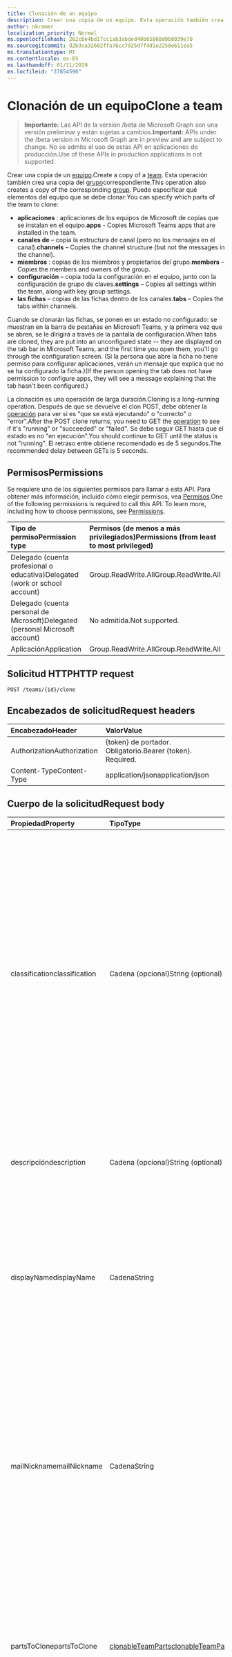 ```yaml
---
title: Clonación de un equipo
description: Crear una copia de un equipo. Esta operación también crea una copia del grupo correspondiente.
author: nkramer
localization_priority: Normal
ms.openlocfilehash: 262cbe4bd17cc1ab3abded49b65868d0b8039e70
ms.sourcegitcommit: d2b3ca32602ffa76cc7925d7f4d1e2258e611ea5
ms.translationtype: MT
ms.contentlocale: es-ES
ms.lasthandoff: 01/11/2019
ms.locfileid: "27854596"
---
```

# <a name="clone-a-team"></a><span data-ttu-id="651d5-104">Clonación de un equipo</span><span class="sxs-lookup"><span data-stu-id="651d5-104">Clone a team</span></span>

> <span data-ttu-id="651d5-105">**Importante:** Las API de la versión /beta de Microsoft Graph son una versión preliminar y están sujetas a cambios.</span><span class="sxs-lookup"><span data-stu-id="651d5-105">**Important:** APIs under the /beta version in Microsoft Graph are in preview and are subject to change.</span></span> <span data-ttu-id="651d5-106">No se admite el uso de estas API en aplicaciones de producción.</span><span class="sxs-lookup"><span data-stu-id="651d5-106">Use of these APIs in production applications is not supported.</span></span>

<span data-ttu-id="651d5-107">Crear una copia de un [equipo](../resources/team.md).</span><span class="sxs-lookup"><span data-stu-id="651d5-107">Create a copy of a [team](../resources/team.md).</span></span> <span data-ttu-id="651d5-108">Esta operación también crea una copia del [grupo](../resources/group.md)correspondiente.</span><span class="sxs-lookup"><span data-stu-id="651d5-108">This operation also creates a copy of the corresponding [group](../resources/group.md).</span></span>
<span data-ttu-id="651d5-109">Puede especificar qué elementos del equipo que se debe clonar:</span><span class="sxs-lookup"><span data-stu-id="651d5-109">You can specify which parts of the team to clone:</span></span>

- <span data-ttu-id="651d5-110">**aplicaciones** : aplicaciones de los equipos de Microsoft de copias que se instalan en el equipo.</span><span class="sxs-lookup"><span data-stu-id="651d5-110">**apps** - Copies Microsoft Teams apps that are installed in the team.</span></span> 
- <span data-ttu-id="651d5-111">**canales de** – copia la estructura de canal (pero no los mensajes en el canal).</span><span class="sxs-lookup"><span data-stu-id="651d5-111">**channels** – Copies the channel structure (but not the messages in the channel).</span></span>
- <span data-ttu-id="651d5-112">**miembros** : copias de los miembros y propietarios del grupo.</span><span class="sxs-lookup"><span data-stu-id="651d5-112">**members** – Copies the members and owners of the group.</span></span>
- <span data-ttu-id="651d5-113">**configuración** – copia toda la configuración en el equipo, junto con la configuración de grupo de claves.</span><span class="sxs-lookup"><span data-stu-id="651d5-113">**settings** – Copies all settings within the team, along with key group settings.</span></span>
- <span data-ttu-id="651d5-114">**las fichas** – copias de las fichas dentro de los canales.</span><span class="sxs-lookup"><span data-stu-id="651d5-114">**tabs** – Copies the tabs within channels.</span></span>

<span data-ttu-id="651d5-115">Cuando se clonarán las fichas, se ponen en un estado no configurado: se muestran en la barra de pestañas en Microsoft Teams, y la primera vez que se abren, se le dirigirá a través de la pantalla de configuración.</span><span class="sxs-lookup"><span data-stu-id="651d5-115">When tabs are cloned, they are put into an unconfigured state -- they are displayed on the tab bar in Microsoft Teams, and the first time you open them, you'll go through the configuration screen.</span></span> <span data-ttu-id="651d5-116">(Si la persona que abre la ficha no tiene permiso para configurar aplicaciones, verán un mensaje que explica que no se ha configurado la ficha.)</span><span class="sxs-lookup"><span data-stu-id="651d5-116">(If the person opening the tab does not have permission to configure apps, they will see a message explaining that the tab hasn't been configured.)</span></span>

<span data-ttu-id="651d5-117">La clonación es una operación de larga duración.</span><span class="sxs-lookup"><span data-stu-id="651d5-117">Cloning is a long-running operation.</span></span>
<span data-ttu-id="651d5-118">Después de que se devuelve el clon POST, debe obtener la [operación](../resources/teamsasyncoperation.md) para ver si es "que se está ejecutando" o "correcto" o "error".</span><span class="sxs-lookup"><span data-stu-id="651d5-118">After the POST clone returns, you need to GET the [operation](../resources/teamsasyncoperation.md) to see if it's "running" or "succeeded" or "failed".</span></span> <span data-ttu-id="651d5-119">Se debe seguir GET hasta que el estado es no "en ejecución".</span><span class="sxs-lookup"><span data-stu-id="651d5-119">You should continue to GET until the status is not "running".</span></span> <span data-ttu-id="651d5-120">El retraso entre obtiene recomendado es de 5 segundos.</span><span class="sxs-lookup"><span data-stu-id="651d5-120">The recommended delay between GETs is 5 seconds.</span></span>

## <a name="permissions"></a><span data-ttu-id="651d5-121">Permisos</span><span class="sxs-lookup"><span data-stu-id="651d5-121">Permissions</span></span>

<span data-ttu-id="651d5-p106">Se requiere uno de los siguientes permisos para llamar a esta API. Para obtener más información, incluido cómo elegir permisos, vea [Permisos](/graph/permissions-reference).</span><span class="sxs-lookup"><span data-stu-id="651d5-p106">One of the following permissions is required to call this API. To learn more, including how to choose permissions, see [Permissions](/graph/permissions-reference).</span></span>

|<span data-ttu-id="651d5-124">Tipo de permiso</span><span class="sxs-lookup"><span data-stu-id="651d5-124">Permission type</span></span>      | <span data-ttu-id="651d5-125">Permisos (de menos a más privilegiados)</span><span class="sxs-lookup"><span data-stu-id="651d5-125">Permissions (from least to most privileged)</span></span>              |
|:--------------------|:---------------------------------------------------------|
|<span data-ttu-id="651d5-126">Delegado (cuenta profesional o educativa)</span><span class="sxs-lookup"><span data-stu-id="651d5-126">Delegated (work or school account)</span></span>     | <span data-ttu-id="651d5-127">Group.ReadWrite.All</span><span class="sxs-lookup"><span data-stu-id="651d5-127">Group.ReadWrite.All</span></span>    |
|<span data-ttu-id="651d5-128">Delegado (cuenta personal de Microsoft)</span><span class="sxs-lookup"><span data-stu-id="651d5-128">Delegated (personal Microsoft account)</span></span> | <span data-ttu-id="651d5-129">No admitida.</span><span class="sxs-lookup"><span data-stu-id="651d5-129">Not supported.</span></span>    |
|<span data-ttu-id="651d5-130">Aplicación</span><span class="sxs-lookup"><span data-stu-id="651d5-130">Application</span></span>                            | <span data-ttu-id="651d5-131">Group.ReadWrite.All</span><span class="sxs-lookup"><span data-stu-id="651d5-131">Group.ReadWrite.All</span></span> |

## <a name="http-request"></a><span data-ttu-id="651d5-132">Solicitud HTTP</span><span class="sxs-lookup"><span data-stu-id="651d5-132">HTTP request</span></span>
<!-- { "blockType": "ignored" } -->
```http
POST /teams/{id}/clone
```

## <a name="request-headers"></a><span data-ttu-id="651d5-133">Encabezados de solicitud</span><span class="sxs-lookup"><span data-stu-id="651d5-133">Request headers</span></span>
| <span data-ttu-id="651d5-134">Encabezado</span><span class="sxs-lookup"><span data-stu-id="651d5-134">Header</span></span>       | <span data-ttu-id="651d5-135">Valor</span><span class="sxs-lookup"><span data-stu-id="651d5-135">Value</span></span> |
|:---------------|:--------|
| <span data-ttu-id="651d5-136">Authorization</span><span class="sxs-lookup"><span data-stu-id="651d5-136">Authorization</span></span>  | <span data-ttu-id="651d5-p107">{token} de portador. Obligatorio.</span><span class="sxs-lookup"><span data-stu-id="651d5-p107">Bearer {token}. Required.</span></span>  |
| <span data-ttu-id="651d5-139">Content-Type</span><span class="sxs-lookup"><span data-stu-id="651d5-139">Content-Type</span></span>  | <span data-ttu-id="651d5-140">application/json</span><span class="sxs-lookup"><span data-stu-id="651d5-140">application/json</span></span>  |

## <a name="request-body"></a><span data-ttu-id="651d5-141">Cuerpo de la solicitud</span><span class="sxs-lookup"><span data-stu-id="651d5-141">Request body</span></span>

| <span data-ttu-id="651d5-142">Propiedad</span><span class="sxs-lookup"><span data-stu-id="651d5-142">Property</span></span>     | <span data-ttu-id="651d5-143">Tipo</span><span class="sxs-lookup"><span data-stu-id="651d5-143">Type</span></span>   |<span data-ttu-id="651d5-144">Description</span><span class="sxs-lookup"><span data-stu-id="651d5-144">Description</span></span>|
|:---------------|:--------|:----------|
|<span data-ttu-id="651d5-145">classification</span><span class="sxs-lookup"><span data-stu-id="651d5-145">classification</span></span>|<span data-ttu-id="651d5-146">Cadena (opcional)</span><span class="sxs-lookup"><span data-stu-id="651d5-146">String (optional)</span></span>|<span data-ttu-id="651d5-147">Describe una clasificación para el grupo (por ejemplo, el impacto de negocio bajo, medio o alto).</span><span class="sxs-lookup"><span data-stu-id="651d5-147">Describes a classification for the group (such as low, medium or high business impact).</span></span> <span data-ttu-id="651d5-148">Los valores válidos para esta propiedad se definen mediante la creación de un valor de [configuración](../resources/directorysetting.md) ClassificationList, basado en la [definición de plantilla](../resources/directorysettingtemplate.md).</span><span class="sxs-lookup"><span data-stu-id="651d5-148">Valid values for this property are defined by creating a ClassificationList [setting](../resources/directorysetting.md) value, based on the [template definition](../resources/directorysettingtemplate.md).</span></span> <span data-ttu-id="651d5-149">Si no se especifica la clasificación, la clasificación se copiarán desde el equipo original o grupo.</span><span class="sxs-lookup"><span data-stu-id="651d5-149">If classification is not specified, the classification will be copied from the original team/group.</span></span>|
|<span data-ttu-id="651d5-150">descripción</span><span class="sxs-lookup"><span data-stu-id="651d5-150">description</span></span>|<span data-ttu-id="651d5-151">Cadena (opcional)</span><span class="sxs-lookup"><span data-stu-id="651d5-151">String (optional)</span></span>|<span data-ttu-id="651d5-152">Una descripción opcional del grupo.</span><span class="sxs-lookup"><span data-stu-id="651d5-152">An optional description for the group.</span></span> <span data-ttu-id="651d5-153">Si no se especifica esta propiedad, se va a dejar en blanco.</span><span class="sxs-lookup"><span data-stu-id="651d5-153">If this property is not specified, it will be left blank.</span></span>|
|<span data-ttu-id="651d5-154">displayName</span><span class="sxs-lookup"><span data-stu-id="651d5-154">displayName</span></span>|<span data-ttu-id="651d5-155">Cadena</span><span class="sxs-lookup"><span data-stu-id="651d5-155">String</span></span>|<span data-ttu-id="651d5-p110">El nombre para mostrar del grupo. Esta propiedad es necesaria cuando se crea un grupo y no se puede borrar durante las actualizaciones. Es compatible con $filter y $orderby.</span><span class="sxs-lookup"><span data-stu-id="651d5-p110">The display name for the group. This property is required when a group is created and it cannot be cleared during updates. Supports $filter and $orderby.</span></span>|
|<span data-ttu-id="651d5-159">mailNickname</span><span class="sxs-lookup"><span data-stu-id="651d5-159">mailNickname</span></span>|<span data-ttu-id="651d5-160">Cadena</span><span class="sxs-lookup"><span data-stu-id="651d5-160">String</span></span>|<span data-ttu-id="651d5-161">El alias de correo para el grupo, único en la organización.</span><span class="sxs-lookup"><span data-stu-id="651d5-161">The mail alias for the group, unique in the organization.</span></span> <span data-ttu-id="651d5-162">Esta propiedad debe especificarse cuando se crea un grupo.</span><span class="sxs-lookup"><span data-stu-id="651d5-162">This property must be specified when a group is created.</span></span> <span data-ttu-id="651d5-163">Es compatible con $filter.</span><span class="sxs-lookup"><span data-stu-id="651d5-163">Supports $filter.</span></span> <span data-ttu-id="651d5-164">Si no se especifica esta propiedad, se calculará de la propiedad displayName.</span><span class="sxs-lookup"><span data-stu-id="651d5-164">If this property is not specified, it will be computed from the displayName.</span></span> <span data-ttu-id="651d5-165">Problema conocido: esta propiedad se omite actualmente.</span><span class="sxs-lookup"><span data-stu-id="651d5-165">Known issue: this property is currently ignored.</span></span>|
|<span data-ttu-id="651d5-166">partsToClone</span><span class="sxs-lookup"><span data-stu-id="651d5-166">partsToClone</span></span>| [<span data-ttu-id="651d5-167">clonableTeamParts</span><span class="sxs-lookup"><span data-stu-id="651d5-167">clonableTeamParts</span></span>](../resources/clonableteamparts.md) |<span data-ttu-id="651d5-168">Una lista separados por comas de los elementos que se debe clonar.</span><span class="sxs-lookup"><span data-stu-id="651d5-168">A comma-seperated list of the parts to clone.</span></span> <span data-ttu-id="651d5-169">Los elementos legales son "aplicaciones, las fichas, configuración, canales, los miembros".</span><span class="sxs-lookup"><span data-stu-id="651d5-169">Legal parts are "apps, tabs, settings, channels, members".</span></span>|
|<span data-ttu-id="651d5-170">visibility</span><span class="sxs-lookup"><span data-stu-id="651d5-170">visibility</span></span>|<span data-ttu-id="651d5-171">[teamVisibilityType](../resources/teamvisibilitytype.md) (opcional)</span><span class="sxs-lookup"><span data-stu-id="651d5-171">[teamVisibilityType](../resources/teamvisibilitytype.md) (optional)</span></span>| <span data-ttu-id="651d5-172">Especifica la visibilidad del grupo.</span><span class="sxs-lookup"><span data-stu-id="651d5-172">Specifies the visibility of the group.</span></span> <span data-ttu-id="651d5-173">Los valores posibles son: **privada**, **pública**.</span><span class="sxs-lookup"><span data-stu-id="651d5-173">Possible values are: **Private**, **Public**.</span></span> <span data-ttu-id="651d5-174">Si no se especifica la visibilidad, la visibilidad se copiarán desde el equipo original o grupo.</span><span class="sxs-lookup"><span data-stu-id="651d5-174">If visibility is not specified, the visibility will be copied from the original team/group.</span></span> <span data-ttu-id="651d5-175">Si el equipo que se está clonando es un equipo de **educationClass** , se omite el parámetro visibilidad y visibilidad del nuevo grupo se establecerá en HiddenMembership.</span><span class="sxs-lookup"><span data-stu-id="651d5-175">If the team being cloned is an **educationClass** team, the visibility parameter is ignored, and the new group's visibility will be set to HiddenMembership.</span></span>|

## <a name="response"></a><span data-ttu-id="651d5-176">Respuesta</span><span class="sxs-lookup"><span data-stu-id="651d5-176">Response</span></span>

<span data-ttu-id="651d5-177">Si tiene éxito, este método devolverá un `202 Accepted` código de respuesta con una ubicación: encabezado que señala hacia el recurso de la [operación](../resources/teamsasyncoperation.md) .</span><span class="sxs-lookup"><span data-stu-id="651d5-177">If successful, this method will return a `202 Accepted` response code with a Location: header pointing to the [operation](../resources/teamsasyncoperation.md) resource.</span></span>
<span data-ttu-id="651d5-178">Una vez finalizada la operación, el recurso de la operación le indicará el identificador del equipo de creada.</span><span class="sxs-lookup"><span data-stu-id="651d5-178">When the operation is complete, the operation resource will tell you the id of the created team.</span></span>

## <a name="example"></a><span data-ttu-id="651d5-179">Ejemplo</span><span class="sxs-lookup"><span data-stu-id="651d5-179">Example</span></span>
#### <a name="request"></a><span data-ttu-id="651d5-180">Solicitud</span><span class="sxs-lookup"><span data-stu-id="651d5-180">Request</span></span>
<span data-ttu-id="651d5-181">Aquí tiene un ejemplo de la solicitud.</span><span class="sxs-lookup"><span data-stu-id="651d5-181">The following is an example of the request.</span></span>
<!-- {
  "blockType": "ignored",
  "name": "create_team"
}-->
```http
POST /teams/{id}/clone
Content-Type: application/json

{  
     "displayName": "Library Assist",
     "description": "Self help community for library",
     "mailNickname": "libassist",
     "partsToClone": "apps,tabs,settings,channels,members",
     "visibility": "public"
}
```

#### <a name="response"></a><span data-ttu-id="651d5-182">Respuesta</span><span class="sxs-lookup"><span data-stu-id="651d5-182">Response</span></span>
<span data-ttu-id="651d5-183">Aquí tiene un ejemplo de la respuesta.</span><span class="sxs-lookup"><span data-stu-id="651d5-183">The following is an example of the response.</span></span> <span data-ttu-id="651d5-184">Nota: Es posible que el objeto de respuesta que aparezca aquí esté truncado para abreviar.</span><span class="sxs-lookup"><span data-stu-id="651d5-184">Note: The response object shown here may be truncated for brevity.</span></span> <span data-ttu-id="651d5-185">Todas las propiedades se devolverán desde una llamada real.</span><span class="sxs-lookup"><span data-stu-id="651d5-185">All of the properties will be returned from an actual call.</span></span>
<!-- {
  "blockType": "ignored",
  "truncated": true,
  "@odata.type": "microsoft.graph.team"
} -->
```http
HTTP/1.1 202 Accepted
Location: /teams{id}/operations({opId})
Content-Type: text/plain
Content-Length: 0
```

<!-- uuid: 8fcb5dbc-d5aa-4681-8e31-b001d5168d79
2015-10-25 14:57:30 UTC -->
<!-- {
  "type": "#page.annotation",
  "description": "Create Team",
  "keywords": "",
  "section": "documentation",
  "tocPath": ""
}-->
